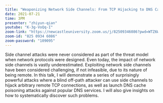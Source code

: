 ```yaml
---
title: "Weaponizing Network Side Channels: From TCP Hijacking to DNS Cache Poisoning"
date: 2021-07-21
time: 3PM
presenter: "zhiyun-qian"
youtube: "K-3g-VoQq-I"
zoom-link: "https://newcastleuniversity.zoom.us/j/82509346086?pwd=WTZ6WWMxSkdxaktwaXlRNitmRDY3dz09"
zoom-id: "825 0934 6086"
zoom-password: "109095"
---
```


Side channel attacks were never considered as part of the threat model when network protocols were designed. Even today, the impact of network side channels is vastly underestimated. Exploiting network side channels have been considered challenging, if not infeasible, due to its nature of being remote. In this talk, I will demonstrate a series of surprisingly powerful attacks where a blind off-path attacker can use side channels to hijack arbitrary remote TCP connections, as well as launch DNS cache poisoning attacks against popular DNS services. I will also give insights on how to systematically discover such problems.
